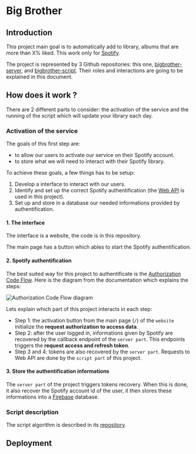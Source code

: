 # Big Brother

## Introduction 

This project main goal is to automatically add to library, albums that are more than X% liked. This work only for [Spotify](https://spotify.com).

The project is represented by 3 Github repositories: this one, [bigbrother-server](https://github.com/felixmielcarek/bigbrother-server), and [bigbrother-script](https://github.com/felixmielcarek/bigbrother-script). Their roles and interactions are going to be explained in this document.

## How does it work ?

There are 2 different parts to consider: the activation of the service and the running of the script which will update your library each day.

### Activation of the service

The goals of this first step are:
* to allow our users to activate our service on their Spotify account.
* to store what we will need to interact with their Spotify library.

To achieve these goals, a few things has to be setup:
1. Develop a interface to interact with our users.
2. Identify and set up the correct Spotify authentification (the [Web API](https://developer.spotify.com/documentation/web-api) is used in this project).
3. Set up and store in a database our needed informations provided by authentification.

#### 1. The interface

The interface is a website, the code is in this repository.

The main page has a button which ables to start the Spotify authentification.

#### 2. Spotify authentification

The best suited way for this project to authentificate is the [Authorization Code Flow](https://developer.spotify.com/documentation/web-api/tutorials/code-flow). Here is the diagram from the documentation which explains the steps:

![Authorization Code Flow diagram](https://developer.spotify.com/images/documentation/web-api/auth-code-flow.png)

Lets explain which part of this project interacts in each step:
* Step 1: the activation button from the main page (`/`) of the `website` initialize the **request authorization to access data**.
* Step 2: after the user logged in, informations given by Spotify are recovered by the callback endpoint of the `server part`. This endpoints triggers the **request access and refresh token**.
* Step 3 and 4: tokens are also recovered by the `server part`. Requests to Web API are done by the `script part` of this project.

#### 3. Store the authentification informations

The `server part` of the project triggers tokens recovery. When this is done, it also recover the Spotify account id of the user, it then stores these informations into a [Firebase](https://firebase.google.com/) database.

### Script description

The script algorithm is described in its [repository](https://github.com/felixmielcarek/bigbrother-script).

## Deployment